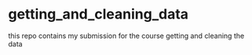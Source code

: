 # getting_and_cleaning_data
this repo contains my submission for the course getting and cleaning the data 
